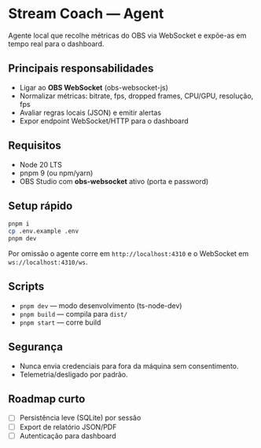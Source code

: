 # Stream Coach — Agent

Agente local que recolhe métricas do OBS via WebSocket e expõe-as em tempo real para o dashboard.

## Principais responsabilidades
- Ligar ao **OBS WebSocket** (obs-websocket-js)
- Normalizar métricas: bitrate, fps, dropped frames, CPU/GPU, resolução, fps
- Avaliar regras locais (JSON) e emitir alertas
- Expor endpoint WebSocket/HTTP para o dashboard

## Requisitos
- Node 20 LTS
- pnpm 9 (ou npm/yarn)
- OBS Studio com **obs-websocket** ativo (porta e password)

## Setup rápido
```bash
pnpm i
cp .env.example .env
pnpm dev
```
Por omissão o agente corre em `http://localhost:4310` e o WebSocket em `ws://localhost:4310/ws`.

## Scripts
- `pnpm dev` — modo desenvolvimento (ts-node-dev)
- `pnpm build` — compila para `dist/`
- `pnpm start` — corre build

## Segurança
- Nunca envia credenciais para fora da máquina sem consentimento.
- Telemetria/desligado por padrão.

## Roadmap curto
- [ ] Persistência leve (SQLite) por sessão
- [ ] Export de relatório JSON/PDF
- [ ] Autenticação para dashboard